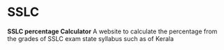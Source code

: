 # SSLC
<b>SSLC percentage Calculator</b>
A website to calculate the percentage from the grades of SSLC exam state syllabus such as of Kerala
